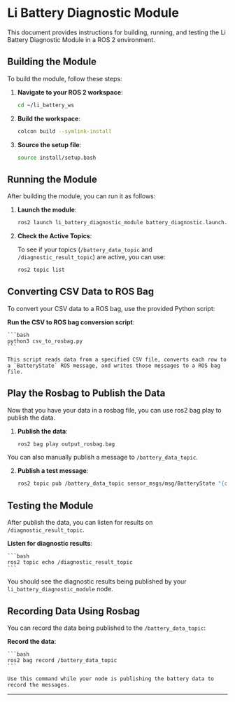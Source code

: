 # Li Battery Diagnostic Module

This document provides instructions for building, running, and testing the Li Battery Diagnostic Module in a ROS 2 environment.

## Building the Module

To build the module, follow these steps:

1. **Navigate to your ROS 2 workspace**:

    ```bash
    cd ~/li_battery_ws
    ```

2. **Build the workspace**:

    ```bash
    colcon build --symlink-install
    ```

3. **Source the setup file**:

    ```bash
    source install/setup.bash
    ```

## Running the Module

After building the module, you can run it as follows:

1. **Launch the module**:

    ```bash
    ros2 launch li_battery_diagnostic_module battery_diagnostic.launch.xml
    ```

2. **Check the Active Topics**:

    To see if your topics (`/battery_data_topic` and `/diagnostic_result_topic`) are active, you can use:

    ```bash
    ros2 topic list
    ```

## Converting CSV Data to ROS Bag

To convert your CSV data to a ROS bag, use the provided Python script:

**Run the CSV to ROS bag conversion script**:

    ```bash
    python3 csv_to_rosbag.py
    ```

    This script reads data from a specified CSV file, converts each row to a `BatteryState` ROS message, and writes those messages to a ROS bag file.

## Play the Rosbag to Publish the Data

Now that you have your data in a rosbag file, you can use ros2 bag play to publish the data.

1. **Publish the data**:

    ```bash
    ros2 bag play output_rosbag.bag
    ```
You can also manually publish a message to `/battery_data_topic`.

2. **Publish a test message**:

    ```bash
    ros2 topic pub /battery_data_topic sensor_msgs/msg/BatteryState "{current: 12.5, cell_voltage: [4.1, 4.2, ...]}"
    ```

## Testing the Module

After publish the data, you can listen for results on `/diagnostic_result_topic`.

**Listen for diagnostic results**:

    ```bash
    ros2 topic echo /diagnostic_result_topic
    ```

You should see the diagnostic results being published by your `li_battery_diagnostic_module` node.

## Recording Data Using Rosbag

You can record the data being published to the `/battery_data_topic`:

**Record the data**:

    ```bash
    ros2 bag record /battery_data_topic
    ```

    Use this command while your node is publishing the battery data to record the messages.

---

